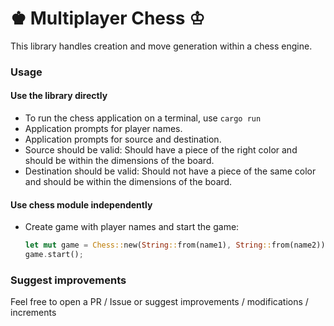 # ♚ Multiplayer Chess ♔
This library handles creation and move generation within a chess engine.

### Usage
#### Use the library directly
* To run the chess application on a terminal, use ```cargo run```
* Application prompts for player names.
* Application prompts for source and destination.
* Source should be valid: Should have a piece of the right color and should
  be within the dimensions of the board.
* Destination should be valid: Should not have a piece of the same color
  and should be within the dimensions of the board.

#### Use chess module independently
* Create game with player names and start the game:
  ```rust
  let mut game = Chess::new(String::from(name1), String::from(name2));
  game.start();
  ```
  
### Suggest improvements
Feel free to open a PR / Issue or suggest improvements / modifications / increments

